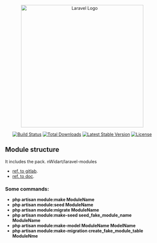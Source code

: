 <p align="center"><a href="https://laravel.com" target="_blank"><img src="https://raw.githubusercontent.com/laravel/art/master/logo-lockup/5%20SVG/2%20CMYK/1%20Full%20Color/laravel-logolockup-cmyk-red.svg" width="400" alt="Laravel Logo"></a></p>

<p align="center">
<a href="https://github.com/laravel/framework/actions"><img src="https://github.com/laravel/framework/workflows/tests/badge.svg" alt="Build Status"></a>
<a href="https://packagist.org/packages/laravel/framework"><img src="https://img.shields.io/packagist/dt/laravel/framework" alt="Total Downloads"></a>
<a href="https://packagist.org/packages/laravel/framework"><img src="https://img.shields.io/packagist/v/laravel/framework" alt="Latest Stable Version"></a>
<a href="https://packagist.org/packages/laravel/framework"><img src="https://img.shields.io/packagist/l/laravel/framework" alt="License"></a>
</p>

## Module structure

It includes the pack. nWidart/laravel-modules

- [ref. to gitlab](https://github.com/nWidart/laravel-modules).
- [ref. to doc](https://nwidart.com/laravel-modules/v6/advanced-tools/artisan-commands).


### Some commands:

- **php artisan module:make ModuleName**
- **php artisan module:seed ModuleName**
- **php artisan module:migrate ModuleName**
- **php artisan module:make-seed seed_fake_module_name ModuleName**
- **php artisan module:make-model ModuleName ModelName**
- **php artisan module:make-migration create_fake_module_table ModuleNme**

